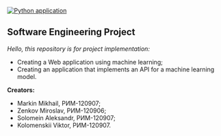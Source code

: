[![Python application](https://github.com/Wheatly99/Project_SE/actions/workflows/python-app.yml/badge.svg)](https://github.com/Wheatly99/Project_SE/actions/workflows/python-app.yml)
## Software Engineering Project
*Hello, this repository is for project implementation:*   
- Creating a Web application using machine learning;
- Creating an application that implements an API for a machine learning model.

**Creators:**
- Markin Mikhail, РИМ-120907;
- Zenkov Miroslav, РИМ-120906;
- Solomein Aleksandr, РИМ-120907;
- Kolomenskii Viktor, РИМ-120907.
